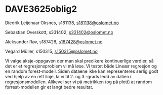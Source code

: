 # DAVE3625oblig2

Diedrik Leijenaar Oksnes, s181138, s181138@oslomet.no

Sebastian Overskott, s331402, s331402@oslomet.no

Aleksander Røv, s187428, s187428@oslomet.no

Vegard Müller, s150315, s150315@oslomet.no


Vi valge aksje-oppgaven der man skal predikere kontinuerlige verdier, så det er et regresjonsproblem vi må løse. Vi testet både Lineær regresjon og en random forest-modell. Siden dataene ikke kan representeres serlig godt ved hjelp av en rett linje, la vi til 2. og 3.-grads ledd av datien i regresjonsmodellen. Alikevel ser vi på metrikken (og på plott) at random forrest-modellen gir et langt bedre resultat. 
